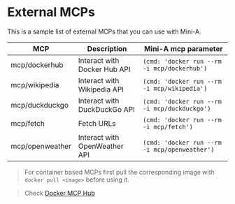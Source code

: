 # External MCPs

This is a sample list of external MCPs that you can use with Mini-A.

| MCP | Description | Mini-A mcp parameter |
|-----|-------------|----------------------|
| mcp/dockerhub | Interact with Docker Hub API | ```(cmd: 'docker run --rm -i mcp/dockerhub')``` |
| mcp/wikipedia | Interact with Wikipedia API | ```(cmd: 'docker run --rm -i mcp/wikipedia')``` |
| mcp/duckduckgo | Interact with DuckDuckGo API | ```(cmd: 'docker run --rm -i mcp/duckduckgo')``` |
| mcp/fetch | Fetch URLs | ```(cmd: 'docker run --rm -i mcp/fetch')``` |
| mcp/openweather | Interact with OpenWeather API | ```(cmd: 'docker run --rm -i mcp/openweather')``` |

> For container based MCPs first pull the corresponding image with `docker pull <image>` before using it.

> Check [Docker MCP Hub](https://hub.docker.com/mcp)